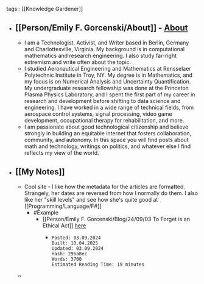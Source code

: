 tags:: [[Knowledge Gardener]]

- ## [[Person/Emily F. Gorcenski/About]] - [About](https://emilygorcenski.com/about/)
	- I am a Technologist, Activist, and Writer based in Berlin, Germany and Charlottesville, Virginia. My background is in computational mathematics and research engineering. I also study far-right extremism and write often about the topic.
	- I studied Aeronautical Engineering and Mathematics at Rensselaer Polytechnic Institute in Troy, NY. My degree is in Mathematics, and my focus is on Numerical Analysis and Uncertainty Quantification. My undergraduate research fellowship was done at the Princeton Plasma Physics Laboratory, and I spent the first part of my career in research and development before shifting to data science and engineering. I have worked in a wide range of technical fields, from aerospace control systems, signal processing, video game development, occupational therapy for rehabilitation, and more.
	- I am passionate about good technological citizenship and believe strongly in building an equitable internet that fosters collaboration, community, and autonomy. In this space you will find posts about math and technology, writings on politics, and whatever else I find reflects my view of the world.
- ## [[My Notes]]
	- Cool site - I like how the metadata for the articles are formatted. Strangely, her dates are reversed from how I normally do them. I also like her "skill levels" and see how she's quite good at [[Programming/Language/F#]]
		- #Example
			- [[Person/Emily F. Gorcenski/Blog/24/09/03 To Forget is an Ethical Act]] [here](https://emilygorcenski.com/post/to-forget-is-an-ethical-act/)
				- ```
				  Posted: 03.09.2024
				  Built: 10.04.2025
				  Updated: 03.09.2024
				  Hash: 296a8ec
				  Words: 3700
				  Estimated Reading Time: 19 minutes
				  ```
	-